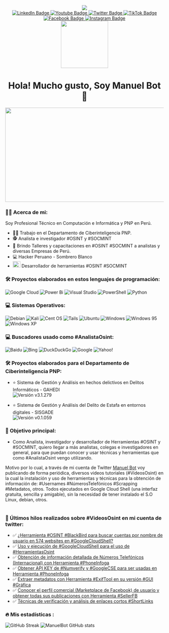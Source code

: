 <div id="header" align="center">
  
  <img src="https://pbs.twimg.com/profile_banners/1431621669207031810/1667772880/1500x500"/>
</div>

<div id="badges"align="center">
  <a href="https://www.linkedin.com/in/manuelbot59" target="_blank"rel=" noopener noreferrer">
    <img src="https://img.shields.io/badge/linkedin-%230077B5.svg?style=for-the-badge&logo=linkedin&logoColor=white" alt="LinkedIn Badge"/>
  </a>
  <a href="https://www.youtube.com/channel/UCTAp48-EdoXnnubGHcXTN9A" target="_blank"rel=" noopener noreferrer">
    <img src="https://img.shields.io/badge/YouTube-%23FF0000.svg?style=for-the-badge&logo=YouTube&logoColor=white" alt="Youtube Badge"/>
  </a>
  <a href="https://twitter.com/ManuelBot59" target="_blank"rel=" noopener noreferrer">
    <img src="https://img.shields.io/badge/Twitter-%231DA1F2.svg?style=for-the-badge&logo=Twitter&logoColor=white" alt="Twitter Badge"/>
  </a>
    <a href="https://www.tiktok.com/@manuelbot59" target="_blank"rel=" noopener noreferrer">
    <img src="https://img.shields.io/badge/TikTok-%23000000.svg?style=for-the-badge&logo=TikTok&logoColor=white" alt="TikTok Badge"/>
  </a>
  <a href="https://www.facebook.com/ManuelBot59" target="_blank"rel=" noopener noreferrer">
    <img src="https://img.shields.io/badge/Facebook-%231877F2.svg?style=for-the-badge&logo=Facebook&logoColor=white" alt="Facebook Badge"/>
  </a>
  <a href="https://www.instagram.com/manuelbot59_" target="_blank"rel=" noopener noreferrer">
    <img src="https://img.shields.io/badge/Instagram-%23E4405F.svg?style=for-the-badge&logo=Instagram&logoColor=white" alt="Instagram Badge"/>
  </a>
  
<br>
  <img src="https://komarev.com/ghpvc/?username=ManuelBot59&label=PROFILE+VIEWS" width="150px"/>
  
<h1>
  Hola! Mucho gusto, Soy Manuel Bot 👋
 </h1>
</div>

<div align="center">
  <img src="https://i.ibb.co/S60dsBD/IMG-20190605-075443.png" width="600" height="300"/>
</div>

### :policeman: Acerca de mi:

Soy Profesional Técnico en Computación e Informática y PNP en Perú.

- :man_technologist: Trabajo en el Departamento de Ciberinteligencia PNP.
- :detective: Analista e investigador #OSINT y #SOCMINT
- :blue_book: Brindo Talleres y capacitaciones en #OSINT #SOCMINT a analistas y diversas Empresas de Perú.   
- :computer: Hacker Peruano - Sombrero Blanco
- <img src="https://media.giphy.com/media/WUlplcMpOCEmTGBtBW/giphy.gif" height="20" width="24"> Desarrollador de herramientas #OSINT #SOCMINT


### :hammer_and_wrench: Proyectos elaborados en estos lenguajes de programación:

![Google Cloud](https://img.shields.io/badge/GoogleCloud-%234285F4.svg?style=for-the-badge&logo=google-cloud&logoColor=white)
![Power Bi](https://img.shields.io/badge/power_bi-F2C811?style=for-the-badge&logo=powerbi&logoColor=black)
![Visual Studio](https://img.shields.io/badge/Visual%20Studio-5C2D91.svg?style=for-the-badge&logo=visual-studio&logoColor=white)
![PowerShell](https://img.shields.io/badge/PowerShell-%235391FE.svg?style=for-the-badge&logo=powershell&logoColor=white)
![Python](https://img.shields.io/badge/python-3670A0?style=for-the-badge&logo=python&logoColor=ffdd54)

### :computer: Sistemas Operativos:
![Debian](https://img.shields.io/badge/Debian-D70A53?style=for-the-badge&logo=debian&logoColor=white)
![Kali](https://img.shields.io/badge/Kali-268BEE?style=for-the-badge&logo=kalilinux&logoColor=white)
![Cent OS](https://img.shields.io/badge/cent%20os-002260?style=for-the-badge&logo=centos&logoColor=F0F0F0)
![Tails](https://img.shields.io/badge/Tails%20-56347C?&style=for-the-badge&logo=tails&logoColor=white)
![Ubuntu](https://img.shields.io/badge/Ubuntu-E95420?style=for-the-badge&logo=ubuntu&logoColor=white)
![Windows](https://img.shields.io/badge/Windows-0078D6?style=for-the-badge&logo=windows&logoColor=white)
![Windows 95](https://img.shields.io/badge/Windows%2095-008484?style=for-the-badge&logo=windows95&logoColor=white)
![Windows XP](https://img.shields.io/badge/Windows%20xp-003399?style=for-the-badge&logo=windowsxp&logoColor=white)

### :computer: Buscadores usado como #AnalistaOsint:

![Baidu](https://img.shields.io/badge/Baidu-2932E1?style=for-the-badge&logo=Baidu&logoColor=white)
![Bing](https://img.shields.io/badge/Microsoft%20Bing-258FFA?style=for-the-badge&logo=Microsoft%20Bing&logoColor=white)
![DuckDuckGo](https://img.shields.io/badge/DuckDuckGo-DE5833?style=for-the-badge&logo=DuckDuckGo&logoColor=white)
![Google](https://img.shields.io/badge/google-4285F4?style=for-the-badge&logo=google&logoColor=white)
![Yahoo!](https://img.shields.io/badge/Yahoo!-6001D2?style=for-the-badge&logo=Yahoo!&logoColor=white)


### :hammer_and_wrench: Proyectos elaborados para el Departamento de Ciberinteligencia PNP:

- :star: Sistema de Gestión y Análisis en hechos delictivos en Delitos Informáticos - GAHEDI
<br>![Versión v3.1.279](https://img.shields.io/badge/Versión-v3.1.279-red.svg)

- :star: Sistema de Gestión y Análisis del Delito de Estafa en entornos digitales - SISGADE
<br>![Versión v0.1.059](https://img.shields.io/badge/Versión-v0.1.059-blue.svg)

### :notebook_with_decorative_cover: Objetivo principal:

- Como Analista, investigador y desarrollador de Herramientas #OSINT y #SOCMINT, quiero llegar a más analistas, colegas e investigadores en general, para que puedan conocer y usar técnicas y herramientas que como #AnalistaOsint vengo utilizando. 

Motivo por lo cual, a través de mi cuenta de Twitter [Manuel Bot](https://twitter.com/ManuelBot59) voy publicando de forma periódica, diversos videos tutoriales (#VideosOsint) en la cual la instalación y uso de herramientas y técnicas para la obtención de información de: #Usernames #NúmerosTelefónicos #Scrapping #Metadatos, otros. Todos ejecutados en Google Cloud Shell (una interfaz gratuita, sencilla y amigable), sin la necesidad de tener instalado el S.O Linux, debian, otros.
<br><br>


### 📝 Últimos hilos realizados sobre #VideosOsint en mi cuenta de twitter:
- ✅ [¿Herramienta #OSINT #BlackBird para buscar cuentas por nombre de usuario en 574 websites en #GoogleCloudShell?](https://twitter.com/ManuelBot59/status/1591066252113764352)
- ✅ [Uso y ejecución de #GoogleCloudShell para el uso de #HerramientasOsint](https://twitter.com/ManuelBot59/status/1590030615826821122)
- ✅ [Obtención de información detallada de Números Telefónicos (Internacional) con Herramienta #PhoneInfoga](https://twitter.com/ManuelBot59/status/1589271337054314496)
- ✅ [Obtener API KEY de #Numverify y #GoogleCSE para ser usadas en Herramienta #PhoneInfoga](https://twitter.com/ManuelBot59/status/1589957467014057988)
- ✅ [Extraer metadatos con Herramienta #ExifTool en su versión #GUI #Gráfica](https://twitter.com/ManuelBot59/status/1587837761071251457)
- ✅ [Conocer el perfil comercial (Marketplace de Facebook) de usuario y obtener todas sus publicaciones con Herramienta #SellerFB](https://twitter.com/ManuelBot59/status/1585984487111856128)
- ✅ [Técnicas de verificación y análisis de enlaces cortos #ShortLinks](https://twitter.com/ManuelBot59/status/1579628732469628929)


### :fire: Mis estadísticas :
![GitHub Streak](http://github-readme-streak-stats.herokuapp.com?user=ManuelBot59&theme=dark&background=000000)
![ManuelBot GitHub stats](https://github-readme-stats.vercel.app/api?username=ManuelBot59&count_private=true&show_icons=true&theme=algolia)
